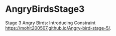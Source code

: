 # AngryBirdsStage3
Stage 3 Angry Birds: Introducing Constraint
https://mohit200507.github.io/Angry-bird-stage-5/.
